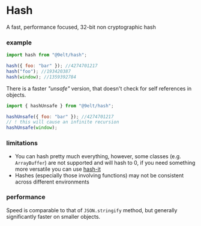 # Hash

A fast, performance focused, 32-bit non cryptographic hash

### example
```javascript
import hash from "@9elt/hash";

hash({ foo: "bar" }); //4274701217
hash("foo"); //193420387
hash(window); //1359392784
```

There is a faster *"unsafe"* version,
that doesn't check for self references in objects.

```javascript
import { hashUnsafe } from "@9elt/hash";

hashUnsafe({ foo: "bar" }); //4274701217
// ! this will cause an infinite recursion
hashUnsafe(window);
```

### limitations
* You can hash pretty much everything, however, some classes (e.g. `ArrayBuffer`) are not supported and will hash to 0, if you need something more versatile you can use [hash-it](https://github.com/planttheidea/hash-it)
* Hashes (especially those involving functions) may not be consistent across different environments

### performance
Speed is comparable to that of `JSON.stringify` method, but generally significantly faster on smaller objects.
